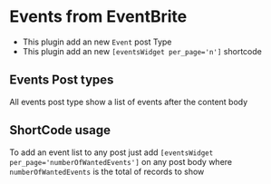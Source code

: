 # Events from EventBrite 
- This plugin add an new `Event` post Type
- This plugin add an new `[eventsWidget per_page='n']` shortcode

## Events Post types
All events post type  show a list of events after the content body

## ShortCode usage
To add an event list to any post just add `[eventsWidget per_page='numberOfWantedEvents']` on any post body where `numberOfWantedEvents` is the total of records to show